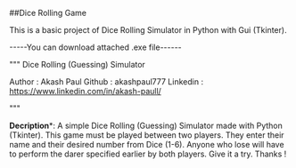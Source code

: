 ##Dice Rolling Game

This is a basic project of Dice Rolling Simulator in Python with Gui (Tkinter).

-----You can download attached .exe file------

"""
Dice Rolling (Guessing) Simulator

Author : Akash Paul
Github : akashpaul777
Linkedin : https://www.linkedin.com/in/akash-paull/

"""

**Decription***: A simple Dice Rolling (Guessing) Simulator made with Python (Tkinter). This game must be played between two players. They enter their name and their desired number from Dice (1-6). Anyone who lose will have to perform the darer specified earlier by both players. Give it a try. Thanks !



